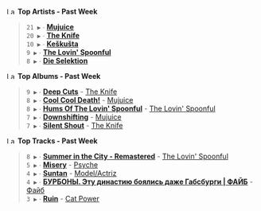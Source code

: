<!--START_LASTFM_ARTISTS:{"period": "7day", "rows": 5}-->
<a href="https://last.fm" target="_blank"><img src="https://user-images.githubusercontent.com/17434202/215290617-e793598d-d7c9-428f-9975-156db1ba89cc.svg" alt="Last.fm Logo" width="18" height="13"/></a> **Top Artists - Past Week**

> `21 ▶️` ∙ **[Mujuice](https://www.last.fm/music/Mujuice)**<br/>
> `20 ▶️` ∙ **[The Knife](https://www.last.fm/music/The+Knife)**<br/>
> `10 ▶️` ∙ **[Keškušta](https://www.last.fm/music/Ke%C5%A1ku%C5%A1ta)**<br/>
> `9 ▶️` ∙ **[The Lovin' Spoonful](https://www.last.fm/music/The+Lovin%27+Spoonful)**<br/>
> `8 ▶️` ∙ **[Die Selektion](https://www.last.fm/music/Die+Selektion)**<br/>
<!--END_LASTFM_ARTISTS-->

<!--START_LASTFM_ALBUMS:{"period": "7day", "rows": 5}-->
<a href="https://last.fm" target="_blank"><img src="https://user-images.githubusercontent.com/17434202/215290617-e793598d-d7c9-428f-9975-156db1ba89cc.svg" alt="Last.fm Logo" width="18" height="13"/></a> **Top Albums - Past Week**

> `9 ▶️` ∙ **[Deep Cuts](https://www.last.fm/music/The+Knife/Deep+Cuts)** - [The Knife](https://www.last.fm/music/The+Knife)<br/>
> `8 ▶️` ∙ **[Cool Cool Death!](https://www.last.fm/music/Mujuice/Cool+Cool+Death!)** - [Mujuice](https://www.last.fm/music/Mujuice)<br/>
> `8 ▶️` ∙ **[Hums Of The Lovin' Spoonful](https://www.last.fm/music/The+Lovin%27+Spoonful/Hums+Of+The+Lovin%27+Spoonful)** - [The Lovin' Spoonful](https://www.last.fm/music/The+Lovin%27+Spoonful)<br/>
> `7 ▶️` ∙ **[Downshifting](https://www.last.fm/music/Mujuice/Downshifting)** - [Mujuice](https://www.last.fm/music/Mujuice)<br/>
> `7 ▶️` ∙ **[Silent Shout](https://www.last.fm/music/The+Knife/Silent+Shout)** - [The Knife](https://www.last.fm/music/The+Knife)<br/>
<!--END_LASTFM_ALBUMS-->

<!--START_LASTFM_TRACKS:{"period": "7day", "rows": 5}-->
<a href="https://last.fm" target="_blank"><img src="https://user-images.githubusercontent.com/17434202/215290617-e793598d-d7c9-428f-9975-156db1ba89cc.svg" alt="Last.fm Logo" width="18" height="13"/></a> **Top Tracks - Past Week**

> `8 ▶️` ∙ **[Summer in the City - Remastered](https://www.last.fm/music/The+Lovin%27+Spoonful/_/Summer+in+the+City+-+Remastered)** - [The Lovin' Spoonful](https://www.last.fm/music/The+Lovin%27+Spoonful)<br/>
> `5 ▶️` ∙ **[Misery](https://www.last.fm/music/Psyche/_/Misery)** - [Psyche](https://www.last.fm/music/Psyche)<br/>
> `4 ▶️` ∙ **[Suntan](https://www.last.fm/music/Model%2FActriz/_/Suntan)** - [Model/Actriz](https://www.last.fm/music/Model%2FActriz)<br/>
> `4 ▶️` ∙ **[БУРБОНЫ. Эту династию боялись даже Габсбурги | ФАЙБ](https://www.last.fm/music/%D0%A4%D0%B0%D0%B9%D0%B1/_/%D0%91%D0%A3%D0%A0%D0%91%D0%9E%D0%9D%D0%AB.+%D0%AD%D1%82%D1%83+%D0%B4%D0%B8%D0%BD%D0%B0%D1%81%D1%82%D0%B8%D1%8E+%D0%B1%D0%BE%D1%8F%D0%BB%D0%B8%D1%81%D1%8C+%D0%B4%D0%B0%D0%B6%D0%B5+%D0%93%D0%B0%D0%B1%D1%81%D0%B1%D1%83%D1%80%D0%B3%D0%B8+%7C+%D0%A4%D0%90%D0%99%D0%91)** - [Файб](https://www.last.fm/music/%D0%A4%D0%B0%D0%B9%D0%B1)<br/>
> `3 ▶️` ∙ **[Ruin](https://www.last.fm/music/Cat+Power/_/Ruin)** - [Cat Power](https://www.last.fm/music/Cat+Power)<br/>
<!--END_LASTFM_TRACKS-->